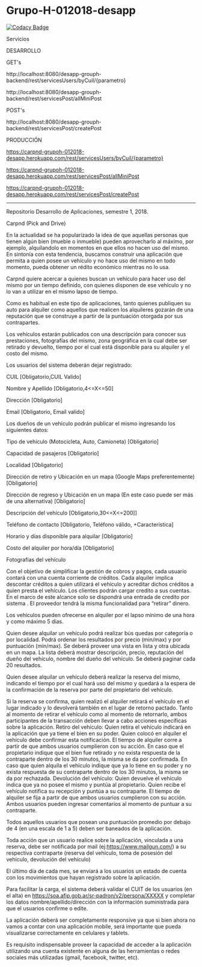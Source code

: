 # Grupo-H-012018-desapp

[![Codacy Badge](https://api.codacy.com/project/badge/Grade/c75deea85ba742219a4a61328ce58b15)](https://app.codacy.com/app/marivgil/Grupo-H-012018-desapp?utm_source=github.com&utm_medium=referral&utm_content=RedondaAnalia/Grupo-H-012018-desapp&utm_campaign=badger)



Servicios

DESARROLLO

GET's

http://localhost:8080/desapp-grouph-backend/rest/servicesUsers/byCuil/{parametro}

http://localhost:8080/desapp-grouph-backend/rest/servicesPost/allMiniPost


POST's

http://localhost:8080/desapp-grouph-backend/rest/servicesPost/createPost





PRODUCCIÓN

https://carpnd-grupoh-012018-desapp.herokuapp.com/rest/servicesUsers/byCuil/{parametro}

https://carpnd-grupoh-012018-desapp.herokuapp.com/rest/servicesPost/allMiniPost

https://carpnd-grupoh-012018-desapp.herokuapp.com/rest/servicesPost/createPost

------------------------------------------------------------------
    

Repositorio Desarrollo de Aplicaciones, semestre 1, 2018. 


Carpnd
(Pick and Drive)

En la actualidad se ha popularizado la idea de que aquellas personas que tienen algún bien (mueble o inmueble) pueden aprovecharlo al máximo, por ejemplo, alquilandolo en momentos en que ellos no hacen uso del mismo. En sintonía con esta tendencia, buscamos construir una aplicación que permita a quien posee un vehículo y no hace uso del mismo en todo momento, pueda obtener un rédito económico mientras no lo usa.

Carpnd quiere acercar a quienes buscan un vehículo para hacer uso del mismo por un tiempo definido, con quienes disponen de ese vehículo y no lo van a utilizar en el mismo lapso de tiempo.

Como es habitual en este tipo de aplicaciones, tanto quienes publiquen su auto para alquiler como aquellos que realicen los alquileres gozarán de una reputación que se construye a partir de la puntuación otorgada por sus contrapartes.

Los vehículos estarán publicados con una descripción para conocer sus prestaciones, fotografías del mismo, zona geográfica en la cual debe ser retirado y devuelto, tiempo por el cual está disponible para su alquiler y el costo del mismo.

Los usuarios del sistema deberán dejar registrado:

CUIL   [Obligatorio,CUIL Valido]

Nombre y Apellido [Obligatorio,4<=X<=50]

Dirección  [Obligatorio]

Email [Obligatorio, Email valido]

Los dueños de un vehículo podrán publicar el mismo ingresando los siguientes datos:

Tipo de vehículo (Motocicleta, Auto, Camioneta) [Obligatorio]

Capacidad de pasajeros [Obligatorio]

Localidad   [Obligatorio]

Dirección de retiro y Ubicación en un mapa (Google Maps preferentemente) [Obligatorio]

Dirección de regreso y Ubicación en un mapa (En este caso puede ser más de una alternativa) [Obligatorio]

Descripción del vehículo [Obligatorio,30<=X<=200]]

Teléfono de contacto [Obligatorio, Teléfono válido, +Característica]

Horario y días disponible para alquilar [Obligatorio]

Costo del alquiler por hora/día [Obligatorio]

Fotografías del vehículo

Con el objetivo de simplificar la gestión de cobros y pagos, cada usuario contará con una cuenta corriente de créditos. Cada alquiler implica descontar créditos a quien utilizará el vehículo y acreditar dichos créditos a quien presta el vehículo.
Los clientes podrán cargar credito a sus cuentas. En el marco de este alcance solo se dispondrá una entrada de credito por sistema . El proveedor tendrá la misma funcionalidad para “retirar” dinero.

Los vehículos pueden ofrecerse en     alquiler por el lapso mínimo de una hora y como máximo 5 días.

Quien desee alquilar un vehículo podrá realizar bús    quedas por categoría o por localidad. Podrá ordenar los resultados por precio (min/max) y por puntuación (min/max). Se deberá proveer una vista en lista y otra ubicada en un mapa. La lista deberá mostrar descripción, precio, reputación del dueño del vehículo, nombre del dueño del vehículo. Se deberá paginar cada 20 resultados.

Quien desee alquilar un vehículo deberá realizar la reserva del mismo, indicando el tiempo por el cual hará uso del mismo y quedará a la espera de la confirmación de la reserva por parte del propietario del vehículo.

Si la reserva se confirma, quien realizó el alquiler retirará el vehículo en el lugar indicado y lo devolverá también en el lugar de retorno pactado. Tanto al momento de retirar el vehículo como al momento de retornarlo, ambos participantes de la transacción deben llevar a cabo acciones específicas sobre la aplicación.
Retiro del vehículo: 
Quien retira el vehículo indicará en la aplicación que ya tiene el bien en su poder. 
Quien colocó en alquiler el vehículo debe confirmar esta notificación.
El tiempo de alquiler corre a partir de que ambos usuarios cumplieron con su acción. 
En caso que el propietario indique que el bien fue retirado y no exista respuesta de la contraparte dentro de los 30 minutos, la misma se da por confirmada.
En caso que quien alquila el vehículo indique que ya lo tiene en su poder y no exista respuesta de su contraparte dentro de los 30 minutos, la misma se da por rechazada.
Devolución del vehículo:
Quien devuelve el vehículo indica que ya no posee el mismo y puntúa al propietario. 
Quien recibe el vehículo notifica su recepción y puntúa a su contraparte.
El tiempo de alquiler se fija a partir de que ambos usuarios cumplieron con su acción. 
Ambos usuarios pueden ingresar comentarios al momento de puntuar a su contraparte.

Todos aquellos usuarios que posean una puntuación promedio por debajo de 4 (en una escala de 1 a 5) deben ser baneados de la aplicación.

Toda acción que un usuario realice sobre la aplicación, vinculada a una reserva, debe ser notificada por mail (ej:https://www.mailgun.com/) a su respectiva contraparte (reserva del vehículo, toma de posesión del vehículo, devolución del vehículo)

El último día de cada mes, se enviará a los usuarios un estado de cuenta con los movimientos que hayan registrado sobre la aplicación. 

Para facilitar la carga, el sistema deberá validar el CUIT de los usuarios (en el alta) en https://soa.afip.gob.ar/sr-padron/v2/persona/XXXXX y completar los datos nombre/apellido/dirección con la información suministrada para que el usuarios confirme o edite.

La aplicación deberá ser completamente responsive ya que si bien ahora no vamos a contar con una aplicación mobile, será importante que pueda visualizarse correctamente en celulares y tablets. 

Es requisito indispensable proveer la capacidad de acceder a la aplicación utilizando una cuenta existente en alguna de las herramientas o redes sociales más utilizadas (gmail, facebook, twitter, etc). 
